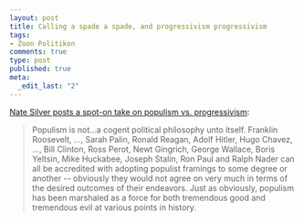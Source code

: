 ```yaml
--- 
layout: post
title: Calling a spade a spade, and progressivism progressivism
tags: 
- Zoon Politikon
comments: true
type: post
published: true
meta: 
  _edit_last: "2"
---
```

<a href="http://www.fivethirtyeight.com/2009/02/sound-and-fury-signifying-what-exactly.html">Nate Silver posts a spot-on take on populism vs. progressivism</a>:

<blockquote>Populism is not...a cogent political philosophy unto itself. Franklin Roosevelt, ..., Sarah Palin, Ronald Reagan, Adolf Hitler, Hugo Chavez, ..., Bill Clinton, Ross Perot, Newt Gingrich, George Wallace, Boris Yeltsin, Mike Huckabee, Joseph Stalin, Ron Paul and Ralph Nader can all be accredited with adopting populist framings to some degree or another -- obviously they would not agree on very much in terms of the desired outcomes of their endeavors. Just as obviously, populism has been marshaled as a force for both tremendous good and tremendous evil at various points in history.</blockquote>
